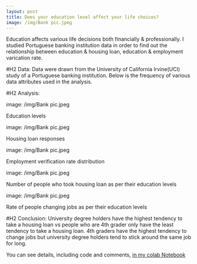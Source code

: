 ```yaml
---
layout: post
title: Does your education level affect your life choices?
image: /img/Bank pic.jpeg
---
```


Education affects various life decisions both financially & professionally. I studied Portuguese banking institution data in order to find out the relationship between education & housing loan, education & employment varication rate.

#H2 Data: 
Data were drawn from the University of California Irvine(UCI) study of a Portuguese banking institution. Below is the frequency of various data attributes used in the analysis.

#H2 Analysis:

image: /img/Bank pic.jpeg

Education levels

image: /img/Bank pic.jpeg

Housing loan responses

image: /img/Bank pic.jpeg

Employment  verification rate distribution

image: /img/Bank pic.jpeg

Number of people who took housing loan as per their education levels

image: /img/Bank pic.jpeg

Rate of people changing jobs as per their education levels

#H2 Conclusion: 
University degree holders have the highest tendency to take a housing loan vs people who are 4th grader only have the least tendency to take a housing loan.
4th graders have the highest tendency to change jobs but university degree holders tend to stick around the same job for long.

You can see details, including code and comments, [in my colab Notebook](https://colab.research.google.com/drive/1crJSmedYbpQfSciFTIGqLwPueqp8txNv)
